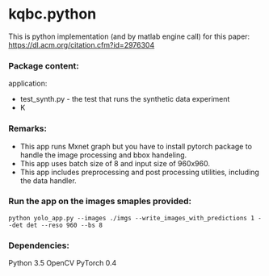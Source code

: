 # kqbc.python 
This is python implementation (and by matlab engine call) for this paper: https://dl.acm.org/citation.cfm?id=2976304

### Package content:
application:
* test_synth.py - the test that runs the synthetic data experiment 
* K



### Remarks:
* This app runs Mxnet graph but you have to install pytorch package to handle the image processing and bbox handeling.
* This app uses batch size of 8 and input size of 960x960.
* This app includes preprocessing and post processing utilities, including the data handler. 


### Run the app on the images smaples provided:
```
python yolo_app.py --images ./imgs --write_images_with_predictions 1 --det det --reso 960 --bs 8
```

### Dependencies:
Python 3.5
OpenCV
PyTorch 0.4
